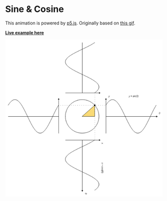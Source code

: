 # Sine & Cosine

This animation is powered by [p5.js](https://github.com/processing/p5.js). Originally based on [this gif](https://donwilson.github.io/p5js-sketches/sine-cosine/source.gif).

**[Live example here](https://donwilson.github.io/p5js-sketches/sine-cosine/)**

![Preview of Sine & Cosine](preview.png?raw=true "Preview")
